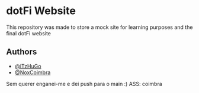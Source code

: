 # dotFi Website

This repository was made to store a mock site for learning purposes and the final dotFi website

## Authors

- [@iTzHuGo](https://www.github.com/iTzHuGo)
- [@NoxCoimbra](https://www.github.com/NoxCoimbra)

Sem querer enganei-me e dei push para o main :)
ASS: coimbra
